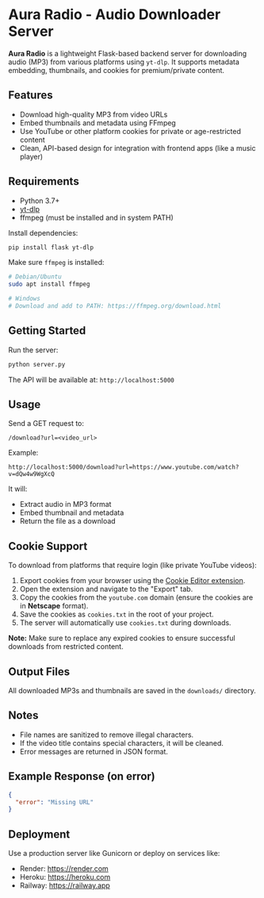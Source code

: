# Aura Radio - Audio Downloader Server

**Aura Radio** is a lightweight Flask-based backend server for downloading audio (MP3) from various platforms using `yt-dlp`. It supports metadata embedding, thumbnails, and cookies for premium/private content.

## Features

- Download high-quality MP3 from video URLs
- Embed thumbnails and metadata using FFmpeg
- Use YouTube or other platform cookies for private or age-restricted content
- Clean, API-based design for integration with frontend apps (like a music player)

## Requirements

- Python 3.7+
- [yt-dlp](https://github.com/yt-dlp/yt-dlp)
- ffmpeg (must be installed and in system PATH)

Install dependencies:

```bash
pip install flask yt-dlp
```

Make sure `ffmpeg` is installed:

```bash
# Debian/Ubuntu
sudo apt install ffmpeg

# Windows
# Download and add to PATH: https://ffmpeg.org/download.html
```

## Getting Started

Run the server:

```bash
python server.py
```

The API will be available at: `http://localhost:5000`

## Usage

Send a GET request to:

```
/download?url=<video_url>
```

Example:

```
http://localhost:5000/download?url=https://www.youtube.com/watch?v=dQw4w9WgXcQ
```

It will:

- Extract audio in MP3 format
- Embed thumbnail and metadata
- Return the file as a download

## Cookie Support

To download from platforms that require login (like private YouTube videos):

1. Export cookies from your browser using the [Cookie Editor extension](https://chromewebstore.google.com/detail/cookie-editor/hlkenndednhfkekhgcdicdfddnkalmdm?utm_campaign=cgagnier.ca).
2. Open the extension and navigate to the "Export" tab.
3. Copy the cookies from the `youtube.com` domain (ensure the cookies are in **Netscape** format).
4. Save the cookies as `cookies.txt` in the root of your project.
5. The server will automatically use `cookies.txt` during downloads.

**Note:** Make sure to replace any expired cookies to ensure successful downloads from restricted content.

## Output Files

All downloaded MP3s and thumbnails are saved in the `downloads/` directory.

## Notes

- File names are sanitized to remove illegal characters.
- If the video title contains special characters, it will be cleaned.
- Error messages are returned in JSON format.

## Example Response (on error)

```json
{
  "error": "Missing URL"
}
```

## Deployment

Use a production server like Gunicorn or deploy on services like:

- Render: https://render.com
- Heroku: https://heroku.com
- Railway: https://railway.app
